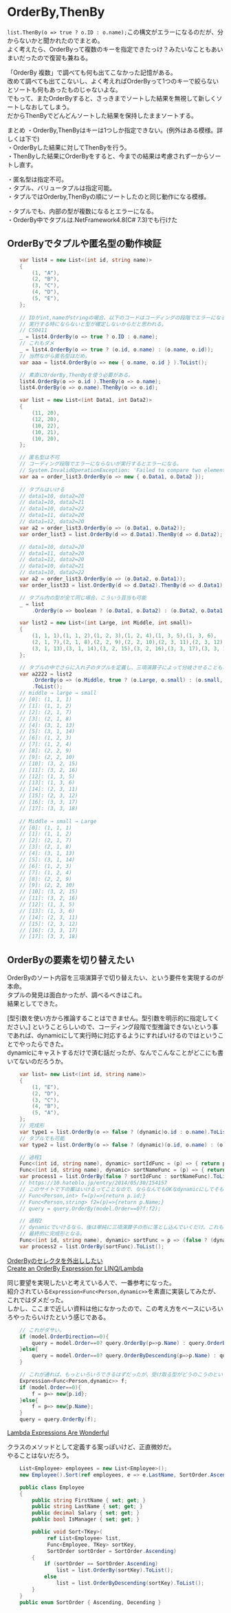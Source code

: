 # OrderBy,ThenBy

`list.ThenBy(o => true ? o.ID : o.name);`この構文がエラーになるのだが、分からないかと聞かれたのでまとめ。  
よく考えたら、OrderByって複数のキーを指定できたっけ？みたいなこともあいまいだったので復習も兼ねる。  

「OrderBy 複数」で調べても何も出てこなかった記憶がある。  
改めて調べても出てこないし、よく考えればOrderByって1つのキーで絞らないとソートも何もあったものじゃないよな。  
でもって、またOrderByすると、さっきまでソートした結果を無視して新しくソートしなおしてしまう。  
だからThenByでどんどんソートした結果を保持したままソートする。  

まとめ
・OrderBy,ThenByはキーは1つしか指定できない。(例外はある模様。詳しくは下で)  
・OrderByした結果に対してThenByを行う。  
・ThenByした結果にOrderByをすると、今までの結果は考慮されず一からソートし直す。  

・匿名型は指定不可。  
・タプル、バリュータプルは指定可能。  
・タプルではOrderby,ThenByの順にソートしたのと同じ動作になる模様。  

・タプルでも、内部の型が複数になるとエラーになる。  
・OrderBy中でタプルは.NetFramework4.8(C# 7.3)でも行けた  

## OrderByでタプルや匿名型の動作検証

``` C#
    var list4 = new List<(int id, string name)>
    {
        (1, "A"),
        (2, "B"),
        (3, "C"),
        (4, "D"),
        (5, "E"),
    };
    
    // IDがint,nameがstringの場合、以下のコードはコーディングの段階でエラーになる。
    // 実行する時にならないと型が確定しないからだと思われる。
    // CS0411
    _ = list4.OrderBy(o => true ? o.ID : o.name);
    // これもダメ
    _ = list4.OrderBy(o => true ? (o.id, o.name) : (o.name, o.id));
    // 当然ながら匿名型はだめ。
    var aaa = list4.OrderBy(o => new { o.name, o.id } ).ToList();

    // 素直にOrderBy,ThenByを使う必要がある。
    list4.OrderBy(o => o.id ).ThenBy(o => o.name);
    list4.OrderBy(o => o.name).ThenBy(o => o.id);
```

``` C#
    var list = new List<(int Data1, int Data2)>
    {
        (11, 20),
        (12, 20),
        (10, 22),
        (10, 21),
        (10, 20),
    };

    // 匿名型は不可
    // コーディング段階でエラーにならないが実行するとエラーになる。
    // System.InvalidOperationException: 'Failed to compare two elements in the array.'
    var aa = order_list3.OrderBy(o => new { o.Data1, o.Data2 });
    
    // タプルはいける
    // data1=10, data2=20
    // data1=10, data2=21
    // data1=10, data2=22
    // data1=11, data2=20
    // data1=12, data2=20
    var a2 = order_list3.OrderBy(o => (o.Data1, o.Data2));
    var order_list3 = list.OrderBy(d => d.Data1).ThenBy(d => d.Data2);

    // data1=10, data2=20
    // data1=11, data2=20
    // data1=12, data2=20
    // data1=10, data2=21
    // data1=10, data2=22
    var a2 = order_list3.OrderBy(o => (o.Data2, o.Data1));
    var order_list33 = list.OrderBy(d => d.Data2).ThenBy(d => d.Data1);

    // タプル内の型が全て同じ場合、こういう芸当も可能
    _ = list
        .OrderBy(o => boolean ? (o.Data1, o.Data2) : (o.Data2, o.Data1))
```

``` C#
    var list2 = new List<(int Large, int Middle, int small)>
    {
        (1, 1, 1),(1, 1, 2),(1, 2, 3),(1, 2, 4),(1, 3, 5),(1, 3, 6),
        (2, 1, 7),(2, 1, 8),(2, 2, 9),(2, 2, 10),(2, 3, 11),(2, 3, 12),
        (3, 1, 13),(3, 1, 14),(3, 2, 15),(3, 2, 16),(3, 3, 17),(3, 3, 18),
    };

    // タプルの中でさらに入れ子のタプルを定義し、三項演算子によって分岐させることも可能。  
    var a2222 = list2
        .OrderBy(o => (o.Middle, true ? (o.Large, o.small) : (o.small, o.Large)))
        .ToList();
    // middle → large → small
    // [0]: (1, 1, 1)
    // [1]: (1, 1, 2)
    // [2]: (2, 1, 7)
    // [3]: (2, 1, 8)
    // [4]: (3, 1, 13)
    // [5]: (3, 1, 14)
    // [6]: (1, 2, 3)
    // [7]: (1, 2, 4)
    // [8]: (2, 2, 9)
    // [9]: (2, 2, 10)
    // [10]: (3, 2, 15)
    // [11]: (3, 2, 16)
    // [12]: (1, 3, 5)
    // [13]: (1, 3, 6)
    // [14]: (2, 3, 11)
    // [15]: (2, 3, 12)
    // [16]: (3, 3, 17)
    // [17]: (3, 3, 18)
    
    // Middle → small → Large
    // [0]: (1, 1, 1)
    // [1]: (1, 1, 2)
    // [2]: (2, 1, 7)
    // [3]: (2, 1, 8)
    // [4]: (3, 1, 13)
    // [5]: (3, 1, 14)
    // [6]: (1, 2, 3)
    // [7]: (1, 2, 4)
    // [8]: (2, 2, 9)
    // [9]: (2, 2, 10)
    // [10]: (3, 2, 15)
    // [11]: (3, 2, 16)
    // [12]: (1, 3, 5)
    // [13]: (1, 3, 6)
    // [14]: (2, 3, 11)
    // [15]: (2, 3, 12)
    // [16]: (3, 3, 17)
    // [17]: (3, 3, 18)
```

## OrderByの要素を切り替えたい

OrderByのソート内容を三項演算子で切り替えたい、という要件を実現するのが本命。  
タプルの発見は面白かったが、調べるべきはこれ。  
結果としてできた。  

[型引数を使い方から推論することはできません。型引数を明示的に指定してください。]
ということらしいので、コーディング段階で型推論できないという事であれば、dynamicにして実行時に対応するようにすればいけるのではということでやったらできた。  
dynamicにキャストするだけで済む話だったが、なんでこんなことがどこにも書いてないのだろうか。  

``` C#
    var list= new List<(int id, string name)>
    {
        (1, "E"),
        (2, "D"),
        (3, "C"),
        (4, "B"),
        (5, "A"),
    };
    // 完成形
    var type1 = list.OrderBy(o => false ? (dynamic)o.id : o.name).ToList();
    // タプルでも可能
    var type2 = list.OrderBy(o => false ? (dynamic)(o.id, o.name) : (o.name, o.id)).ToList();

    // 過程1
    Func<(int id, string name), dynamic> sortIdFunc = (p) => { return p.id; };
    Func<(int id, string name), dynamic> sortNameFunc = (p) => { return p.name; };
    var process1 = list.OrderBy(false ? sortIdFunc : sortNameFunc).ToList();
    // https://10.hateblo.jp/entry/2014/05/30/154157
    // このサイトで下の案はいけるってことなので、ならなんでもOKなdynamicにしてそもそもソートされるのか試したらできた。
    // Func<Person,int> f=(p)=>{return p.id;}
    // Func<Person,string> f2=(p)=>{return p.Name;}
    // query = query.OrderBy(model.Order==0?f:f2);

    // 過程2
    // dynamicでいけるなら、後は単純に三項演算子の形に落とし込んでいくだけ。これも問題なかった。
    // 最終的に完成形となる。
    Func<(int id, string name), dynamic> sortFunc = p => (false ? (dynamic)p.id : p.name);
    var process2 = list.OrderBy(sortFunc).ToList();

```

[OrderByのセレクタを外出ししたい](https://10.hateblo.jp/entry/2014/05/30/154157)  
[Create an OrderBy Expression for LINQ/Lambda](https://stackoverflow.com/questions/5766247/create-an-orderby-expression-for-linq-lambda)  

同じ要望を実現したいと考えている人で、一番参考になった。  
紹介されている`Expression<Func<Person,dynamic>>`を素直に実装してみたが、これではダメだった。  
しかし、ここまで近しい資料は他になかったので、この考え方をベースにいろいろやったらいけたという感じである。  

``` C#
    // これがダサい。
    if (model.OrderDirection==0){
        query = model.Order==0? query.OrderBy(p=>p.Name) : query.OrderBy(p=>p.id);
    }else{
        query = model.Order==0? query.OrderByDescending(p=>p.Name) : query.OrderByDescending(p=>p.id);
    }

    // これが通れば、もっといろいろできるはずだったが、受け取る型がどうのこうのというエラーになってしまった。
    Expression<Func<Person,dynamic>> f;
    if (model.Order==0){
        f = p=> new{p.id};
    }else{ 
        f = p=> new{p.Name};
    }
    query = query.OrderBy(f);
```

[Lambda Expressions Are Wonderful](https://www.c-sharpcorner.com/UploadFile/afenster/lambda-expressions-are-wonderful/)  

クラスのメソッドとして定義する案っぽいけど、正直微妙だ。  
やることはないだろう。  

``` C#
    List<Employee> employees = new List<Employee>();
    new Employee().Sort(ref employees, e => e.LastName, SortOrder.Ascending);

    public class Employee
    {
        public string FirstName { set; get; }
        public string LastName { set; get; }
        public decimal Salary { set; get; }
        public bool IsManager { set; get; }

        public void Sort<TKey>(
             ref List<Employee> list,
             Func<Employee, TKey> sortKey,
             SortOrder sortOrder = SortOrder.Ascending)
        {
            if (sortOrder == SortOrder.Ascending)
                list = list.OrderBy(sortKey).ToList();
            else
                list = list.OrderByDescending(sortKey).ToList();
        }
    }
    public enum SortOrder { Ascending, Decending }
```
